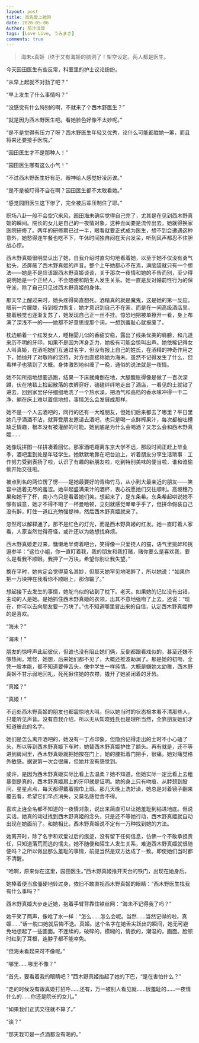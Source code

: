 ```yaml
---
layout: post
title: 谁先爱上她的
date: 2020-05-06
Author: 茄汁浇饭 
tags: [Love Live, うみまき]
comments: true
---
```


> 海未x真姬（终于又有海姬的脑洞了！架空设定。两人都是医生。

今天园田医生有些反常，科室里的护士议论纷纷。

“从早上起就不对劲了吧？”

“早上发生了什么事情吗？”

“没感觉有什么特别的啊，不就来了个西木野医生？”

“就是因为西木野医生吧。看她脸色好像不太妙呢。”

“是不是觉得有压力了呀？西木野医生年轻又优秀，论什么可能都胜她一筹，而且将来还要接手医院。”

“园田医生才不是那种人！”

“园田医生哪有这么小气！”

“不过西木野医生好有范，眼神给人感觉好凌厉诶。”

“是不是被盯得不自在啊？园田医生都不太敢看她。”

“感觉园田医生这下惨了，完全被后辈压制住了耶。”

职场八卦一般不会空穴来风，园田海未确实觉得自己完了，尤其是在见到西木野真姬的瞬间。院长的女儿是自己的一夜情对象，这种丑闻要是流传出去，她就得换家医院研修了。两年的研修期已过一半，眼看就要正式成为医生，想不到会遭遇这种意外，她愁得连午餐也吃不下，午休时间独自闷在天台发呆，听到风声都忍不住胆战心惊。

西木野真姬很明显认出了她，自我介绍时直勾勾地看着她，以至于她不仅没有勇气抬头，还屏蔽了西木野真姬的声音。整个上午她都心不在焉，满脑袋就只有一个想法——她是不是应该跟西木野真姬谈谈，关于那次一夜情和她的不告而别，至少得说明她是一个正经人，不会随便和陌生人发生关系。她一直是反对婚前性行为的保守派，除了自己只见过西木野真姬的身体。

那天早上醒过来时，她头疼得简直想死。酒精真的就是魔鬼，这是她的第一反应。眼前一片朦胧，待到视力恢复，她才意识到自己不在家，而是在一间高级酒店里。接着触觉也逐渐复苏了，她发现自己正一丝不挂。惊恐地把被单撩开一看，身上布满了深浅不一的——她都不好意思提那个词，一想到羞耻心就报废了。

枕边躺着一个红发女人，睡相婴儿似的香甜安稳，露出了线条优美的肩膀，和几道来历不明的牙印。如果不是因为浑身乏力，她极有可能会惊叫出声。她依稀记得女人叫真姬，在酒吧她们互通过名字，但没有报上自己的姓氏，在酒精的神奇作用之下，她抛开了对敬称的坚持，对方也直接称她为海未。虽然不记得发生了什么，但看样子也猜到了大概。身体激烈地纠缠了一晚，通俗的说法就是一夜情。

她不知所措地想要逃跑，结果一下床就瘫倒在地，大腿酸胀得像是做了一百次深蹲，伏在地毯上捡起散落的衣裤穿好，磕磕绊绊地走出了酒店，一看见的士就钻了进去，回到家里仔仔细细地洗了一个热水澡，把酒气和高档的香水味冲得一干二净，躺在床上难以置信地想，事情怎么会发展成那样。

她不是一个人去酒吧的，同行的还有一大堆朋友，但她们后来都去了哪里？平日里她几乎滴酒不沾，就算受朋友邀请去酒吧，也只是喝一点鲜榨果汁，每次都被吐槽缺乏情趣，根本没有被灌醉的可能。她到底是为什么会喝酒？又怎么会和西木野真姬……

她像玩拼图一样拼凑着回忆。那家酒吧距离东京大学不远，那段时间正赶上毕业季，酒吧里到处是年轻学生。她默默地靠在吧台边上，听着朋友分享生活琐事：工作努力受到表扬了啦，认识了有趣的新朋友啦，吃到特别美味的便当啦，谁和谁偷偷开始交往啦。

被点到名的两位愣了愣——是她最要好的青梅竹马，从小到大最亲近的朋友——笑容中透着无尽的羞涩。她举起盛满果汁的酒杯，衷心祝愿她们交往顺利。高坂穗乃果和她干了杯，南小鸟只是看着她们笑。想起来了，是东条希。东条希起哄说她不够有诚意，她才不得不喝了一杯曼哈顿，立刻就感觉晕晕乎乎了，但拼命假装自己没有醉，盯住一道红光勉强提神，然后西木野真姬就来了。

忽然可以解释通了。那不是红色的灯光，而是西木野真姬的红发。她一直盯着人家看，人家当然觉得奇怪，或许还以为她想找麻烦。

西木野真姬走过来，慵懒地半倚着吧台，笑得像一只爱挠人的猫，语气里挑衅和挑逗参半：“这位小姐，你一直盯着我，我的朋友和我打赌，赌你要么是喜欢我，要么是看我不顺眼。我押了一万块，希望你别让我失望。”

换在平时，她肯定会觉得莫名其妙，但那天她罕见地喝醉了，所以她说：“如果你把一万块押在我看你不顺眼上，那你输了。”

想起接下去发生的事情，她鸵鸟似的钻到了枕下。老天。如果她的记忆没有出错，主动的人是她。是她抓住西木野真姬的衣领，出其不意地强吻了上去，还说：“现在，你可以去向朋友要一万块了。”也不知道哪里冒出来的自信，认定西木野真姬押的是喜欢。

“海未？”

“海未！”

朋友的惊呼声此起彼伏，但谁也没有阻止她们俩，反倒都跟看戏似的，甚至还嫌不够热闹。难怪，她想，后来她们都不见了，大概还推波助澜了。那是她的初吻，全凭一股本能，都不知道要伸舌头，像中学生一样纯情。大概是嫌她太幼稚，西木野真姬不甘示弱地回礼，死死揪住她的衣襟，撬开了她紧闭着的牙齿。

“真姬？”

“真姬！”

不远处西木野真姬的朋友也都震惊地大叫。但以她当时的状态根本看不清那些人，只能听见声音。没有自我介绍，所以无从知晓姓氏也是理所当然，全靠朋友她们才知道彼此的名字。

她们是怎么离开酒吧的，她没有一丁点印象，但隐约记得走出的士时不小心磕了头，所以等到西木野真姬下车时，她替西木野真姬护住了额头。再有就是，还不等进到房间里，西木野真姬就把她按在门上，她的腰抵着门把手，很痛。她对痛觉格外敏感。据说第一次会很痛，但她并没有感觉到。

或许，是因为西木野真姬实际比看上去温柔？她不知道。但她实际一定比看上去粗暴倒是真的，西木野真姬肩上的牙印就是证明。她的身上只有吻痕，从脖颈到股间，星星点点，每天都得戴着围巾上班。那几天晚上洗好澡，她总是对着镜子翻来覆去看，希望它们早点消失，又莫名感觉舍不得。

喜欢上连全名都不知道的一夜情对象，说出来简直可以让她羞耻到钻进地底。但说实话，她真的动过找到西木野真姬的念头，只是还不等她行动，西木野真姬就自动出现在她面前了。和她相比，西木野真姬说不定有一万种找到她的方法。

她离开时，除了名字和欢爱过后的痕迹，没有留下任何信息，仿佛一个不敢承担责任，只知道落荒而逃的懦夫。她不随便和陌生人发生关系，难道西木野真姬就很随便吗？之所以做出那么羞耻的事情，前提当然是双方达成了一致。即使她们当时都不清醒。

“哈啊，原来你在这里，园田医生。”西木野真姬推开天台的铁门，出现在她身后。

她捧着便当盒僵硬地转过身，依旧不敢直视西木野真姬的眼睛：“西木野医生找我有什么事吗？”

西木野真姬大步走近她，抱着手臂背靠住铁丝网：“海未不记得我了吗？”

她干笑了两声，像呛了水一样：“怎么……怎么会呢。当然……当然记得的啦，真姬……”话一脱口她就后悔不迭。真姬。这个名字在她舌尖跃出的瞬间，她无可避免地想起了一些画面。不连续的，破碎的，模糊的，情欲的，潮湿的，画面。脸顿时红到了耳根，连脖子都不能幸免。

“但海未看起来可不像呢。”

“哪里……哪里不像？”

“首先，要看着我的眼睛吧？”西木野真姬抬起了她的下巴，“是在害怕什么？”

“走的时候没有跟真姬打招呼……还有，万一被别人看见就……很羞耻的……一夜情什么的……你还是院长的女儿。”

“如果我们正式交往就不算了。”

“诶？”

“那天我可是一点酒都没有喝的。”
